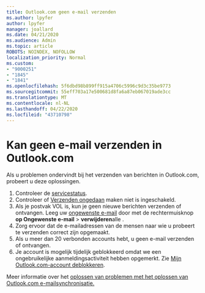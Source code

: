 ```yaml
---
title: Outlook.com geen e-mail verzenden
ms.author: lpyfer
author: lpyfer
manager: joallard
ms.date: 04/21/2020
ms.audience: Admin
ms.topic: article
ROBOTS: NOINDEX, NOFOLLOW
localization_priority: Normal
ms.custom:
- "9000251"
- "1845"
- "1841"
ms.openlocfilehash: 5f6dbd98b899ff915a4706c5996c9d3c35be9773
ms.sourcegitcommit: 55eff703a17e500681d8fa6a87eb067019ade3cc
ms.translationtype: MT
ms.contentlocale: nl-NL
ms.lasthandoff: 04/22/2020
ms.locfileid: "43710798"
---
```

# <a name="unable-to-send-email-in-outlookcom"></a>Kan geen e-mail verzenden in Outlook.com

Als u problemen ondervindt bij het verzenden van berichten in Outlook.com, probeert u deze oplossingen.

1. Controleer de [servicestatus](https://go.microsoft.com/fwlink/p/?linkid=837482). 
2. Controleer of [Verzenden ongedaan](https://outlook.live.com/mail/options/mail/messageContent/undoSend) maken niet is ingeschakeld.
3. Als je postvak VOL is, kun je geen nieuwe berichten verzenden of ontvangen. Leeg uw [ongewenste e-mail](https://outlook.live.com/mail/junkemail) door met de rechtermuisknop **op Ongewenste e-mail** > **verwijderen**alle .
4. Zorg ervoor dat de e-mailadressen van de mensen naar wie u probeert te verzenden correct zijn opgemaakt.
5. Als u meer dan 20 verbonden accounts hebt, u geen e-mail verzenden of ontvangen.
6. Je account is mogelijk tijdelijk geblokkeerd omdat we een ongebruikelijke aanmeldingsactiviteit hebben opgemerkt. Zie [Mijn Outlook.com-account deblokkeren](https://support.office.com/article/f4ad2701-d166-4d8b-8a6a-9af2a1f8a4c4).

Meer informatie over het [oplossen van problemen met het oplossen van Outlook.com e-mailsynchronisatie.](https://support.office.com/article/d39e3341-8d79-4bf1-b3c7-ded602233642)